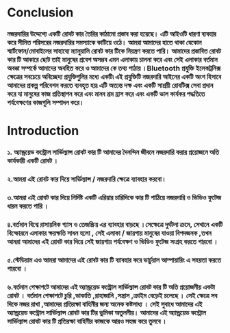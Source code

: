 # Conclusion

### নজরদারির উদ্দেশ্যে একটি রোবট কার তৈরির কাঠামো প্রস্তাব করা হয়েছে। এটি আইওটি ধারণা ব্যবহার করে সীমিত পরিসরের নজরদারির সমস্যাকে কাটিয়ে ওঠে। আমরা আমাদের হাতে থাকা যেকোন স্মার্টফোন/মোবাইলের সাহায্যে ম্যানুয়ালি রোবট কার টিকে নিয়ন্ত্রণ করতে পারি। আমাদের প্রস্তাবিত রোবট কার টি আকারে ছোট তাই মানুষের প্রবেশ অসম্ভব এমন এলাকায় চালনা করে এবং সেই এলাকার বর্তমান অবস্তা সম্পর্কে আমাদের অবহিত করে ও আমাদের কে তথ্য পাঠায় ।Bluetooth প্রযুক্তি ইলেকট্রনিক্স ক্ষেত্রের সবচেয়ে অবিচ্ছেদ্য প্রযুক্তিগুলির মধ্যে একটি৷ এই প্রযুক্তিটি নজরদারি আইনের একটি অংশ হিসাবে আমাদের প্রকল্প পরিবেশন করতে ব্যবহৃত হয়৷ এটি অত্যন্ত দক্ষ এবং একটি সাশ্রয়ী রোবটিক্স সেবা প্রদান করে যা মানুষের কাজ প্রতিস্থাপন করে এবং মানব শ্রম হ্রাস করে এবং একটি ভাল কার্যকর পদ্ধতিতে পর্যবেক্ষণের কাজগুলি সম্পাদন করে।


# Introduction

### ১. অ্যান্ড্রয়েড কন্ট্রোল সার্ভিল্যান্স রোবট কার টি আমাদের দৈনন্দিন জীবনে নজরদারি করার প্রয়োজনে অতি কার্যকারী একটি রোবট । 

### ২.আমরা এই রোবট কার দিয়ে সার্ভিল্যান্স / নজরদারি ক্ষেত্রে ব্যাবহার করবো। 

### ৩.আমরা এই রোবট কার দিয়ে নির্দিষ্ট একটি এরিয়ার চারিদিকে কার টি পাঠিয়ে নজরদারি ও ভিডিও ফুটেজ ধারন করতে পারি । 

### ৪.বর্তমান বিশ্বে রাসায়নিক গ্যাস ও তেজস্ক্রিয় এর ব্যাবহার বাড়ছে ।সেক্ষেত্রে দুর্ঘটনা ক্রমে, সেখানে একটি বিস্ফোরনে এলাকার ক্ষয়ক্ষতি সাধন হলো , সেই এলাকা / জায়গায় মানুষের যাওয়া বিপদজনক ,তখন আমরা আমাদের এই রোবট কার দিয়ে সেই জায়গায় পর্যবেক্ষণ ও ভিডিও ফুটেজ সংগ্রহ করতে পারবো ।

### ৫.স্টেডিয়াম এও আমরা আমাদের এই রোবট কার টি ব্যাবহার করে ভার্চুয়াল আম্পায়ারিং এ সহয়তা করতে পারবো ।

### ৬.বর্তমান পেক্ষাপটে আমাদের এই  অ্যান্ড্রয়েড কন্ট্রোল সার্ভিল্যান্স রোবট কার টি অতি প্রয়োজনীয় একটা রোবট । বর্তমান পেক্ষাপটে চুরি ,ডাকাতি ,রাহাজানি ,সন্ত্রাস ,ক্রাইম বেড়েই চলেছে । সেই ক্ষেত্রে সব দিকে নজর রাখা ,আমাদের প্রতিরক্ষা বাহিনীর জন্য অনেক কষ্টসাধ্য । সেই সুবাধে আমাদের এই অ্যান্ড্রয়েড কন্ট্রোল সার্ভিল্যান্স রোবট কার টির ভুমিকা অতুলনীয়। আমাদের এই অ্যান্ড্রয়েড কন্ট্রোল সার্ভিল্যান্স রোবট কার টি প্রতিরক্ষা বাহিনীর কাজকে আরও সহজ করে তুলবে ।







